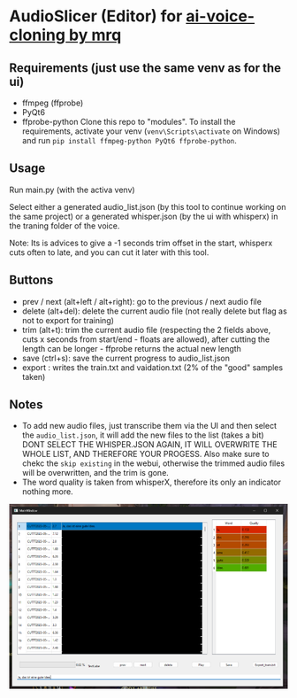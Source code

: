 # AudioSlicer (Editor) for [ai-voice-cloning by mrq](https://git.ecker.tech/mrq/ai-voice-cloning/wiki/Training)

## Requirements (just use the same venv as for the ui)

- ffmpeg (ffprobe)
- PyQt6
- ffprobe-python
Clone this repo to "modules".
To install the requirements, activate your venv (`venv\Scripts\activate` on Windows) and run `pip install ffmpeg-python PyQt6 ffprobe-python`.

## Usage

Run main.py (with the activa venv)

Select either a generated audio_list.json (by this tool to continue working on the same project) or a generated whisper.json (by the ui with whisperx) in the traning folder of the voice.

Note: Its is advices to give a -1 seconds trim offset in the start, whisperx cuts often to late, and you can cut it later with this tool.

## Buttons

- prev / next (alt+left / alt+right): go to the previous / next audio file
- delete (alt+del): delete the current audio file (not really delete but flag as not to export for training)
- trim (alt+t): trim the current audio file (respecting the 2 fields above, cuts x seconds from start/end - floats are allowed), after cutting the length can be longer - ffprobe returns the actual new length
- save (ctrl+s): save the current progress to audio_list.json 
- export : writes the train.txt and vaidation.txt (2% of the "good" samples taken)

## Notes

- To add new audio files, just transcribe them via the UI and then select the `audio_list.json`, it will add the new files to the list (takes a bit) DONT SELECT THE WHISPER.JSON AGAIN, IT WILL OVERWRITE THE WHOLE LIST, AND THEREFORE YOUR PROGESS. Also make sure to chekc the `skip existing` in the webui, otherwise the trimmed audio files will be overwritten, and the trim is gone.
- The word quality is taken from whisperX, therefore its only an indicator nothing more.

![image](https://github.com/Dschogo/audioslicer/blob/master/image.png?raw=true)